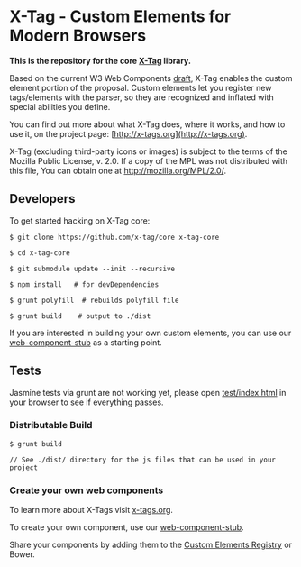 # X-Tag - Custom Elements for Modern Browsers

**This is the repository for the core [X-Tag](http://x-tags.org) library.**

Based on the current W3 Web Components [draft][1], X-Tag enables the custom element portion of the proposal.
Custom elements let you register new tags/elements with the parser, so they are recognized and inflated with
special abilities you define.

You can find out more about what X-Tag does, where it works, and how to use it, on the project page: [http://x-tags.org](http://x-tags.org).

X-Tag (excluding third-party icons or images) is subject to the terms of the Mozilla Public License, v. 2.0. If a copy of the MPL was not distributed with this file, You can obtain one at http://mozilla.org/MPL/2.0/.

  [1]: https://dvcs.w3.org/hg/webcomponents/raw-file/tip/explainer/index.html       "W3 Web Components Spec (Draft)"

## Developers

To get started hacking on X-Tag core:

    $ git clone https://github.com/x-tag/core x-tag-core

    $ cd x-tag-core

    $ git submodule update --init --recursive

    $ npm install   # for devDependencies
    
    $ grunt polyfill  # rebuilds polyfill file

    $ grunt build    # output to ./dist

If you are interested in building your own custom elements, you can use our [web-component-stub](https://github.com/x-tag/web-component-stub) as a starting point.

## Tests

Jasmine tests via grunt are not working yet, please open [test/index.html](test/index.html) in your browser to see if everything passes.


### Distributable Build

	$ grunt build

	// See ./dist/ directory for the js files that can be used in your project



### Create your own web components

To learn more about X-Tags visit [x-tags.org](http://x-tags.org).

To create your own component, use our [web-component-stub](https://github.com/x-tag/web-component-stub).

Share your components by adding them to the [Custom Elements Registry](http://customelements.io/) or Bower.
